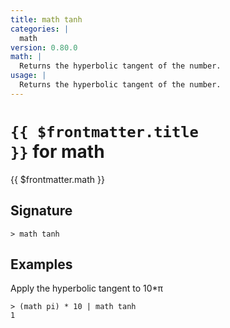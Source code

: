 ```yaml
---
title: math tanh
categories: |
  math
version: 0.80.0
math: |
  Returns the hyperbolic tangent of the number.
usage: |
  Returns the hyperbolic tangent of the number.
---
```


# <code>{{ $frontmatter.title }}</code> for math

<div class='command-title'>{{ $frontmatter.math }}</div>

## Signature

```> math tanh ```

## Examples

Apply the hyperbolic tangent to 10*π
```shell
> (math pi) * 10 | math tanh
1
```
